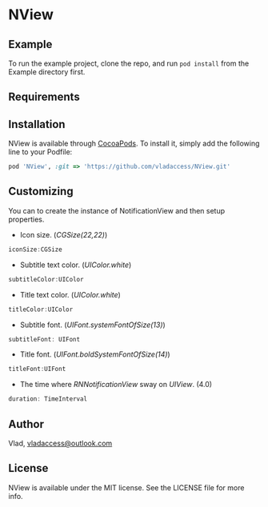 # NView


## Example

To run the example project, clone the repo, and run `pod install` from the Example directory first.

## Requirements

## Installation

NView is available through [CocoaPods](https://cocoapods.org). To install
it, simply add the following line to your Podfile:

```ruby
pod 'NView', :git => 'https://github.com/vladaccess/NView.git'
```

## Customizing
You can to create the instance of NotificationView and then setup properties.
* Icon size. (*CGSize(22,22)*)
```swift
iconSize:CGSize
```
* Subtitle text color. (*UIColor.white*)
```swift
subtitleColor:UIColor
```
* Title text color. (*UIColor.white*)
```swift
titleColor:UIColor
```
* Subtitle font. (*UIFont.systemFontOfSize(13)*)
```swift
subtitleFont: UIFont
```
* Title font. (*UIFont.boldSystemFontOfSize(14)*)
```swift
titleFont:UIFont
```
* The time where *RNNotificationView* sway on *UIView*. (4.0)
```swift
duration: TimeInterval
```


## Author

Vlad, vladaccess@outlook.com

## License

NView is available under the MIT license. See the LICENSE file for more info.
